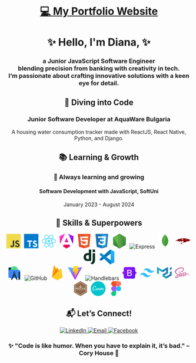 <div align="center">

# <a href="https://diana-portfolio-mu.vercel.app/">💻 My Portfolio Website</a>
# ✨ Hello, I'm Diana, ✨

### a Junior JavaScript Software Engineer <br> blending precision from banking with creativity in tech. <br> I’m passionate about crafting innovative solutions with a keen eye for detail.

## 🚀 Diving into Code
 ### **Junior Software Developer** at AquaWare Bulgaria  
  A housing water consumption tracker made with ReactJS, React Native, Python, and Django.  

## 📚 Learning & Growth
### 🌱 Always learning and growing
 #### Software Development with JavaScript, SoftUni <br>
  January 2023 - August 2024

## 🌟 Skills & Superpowers
  <div>
    <img src="https://github.com/devicons/devicon/blob/master/icons/javascript/javascript-original.svg" title="JavaScript" alt="JavaScript" width="40" height="40"/>&nbsp;
    <img src="https://github.com/devicons/devicon/blob/master/icons/typescript/typescript-original.svg" title="TypeScript" alt="TypeScript" width="40" height="40"/>&nbsp;
    <img src="https://github.com/devicons/devicon/blob/master/icons/react/react-original.svg" title="React" alt="React" width="40" height="40"/>&nbsp;
    <img src="https://github.com/devicons/devicon/blob/master/icons/angular/angular-original.svg" title="Angular" alt="Angular" width="40" height="40"/>&nbsp;
    <img src="https://github.com/devicons/devicon/blob/master/icons/html5/html5-original.svg" title="HTML" alt="HTML" width="40" height="40"/>&nbsp;
    <img src="https://github.com/devicons/devicon/blob/master/icons/css3/css3-original.svg" title="CSS" alt="CSS" width="40" height="40"/>&nbsp;
    <img src="https://github.com/devicons/devicon/blob/master/icons/nodejs/nodejs-original.svg" title="NodeJS" alt="NodeJS" width="40" height="40"/>&nbsp;
    <img src="https://img.icons8.com/?size=100&id=B4UIxQoMYIGD&format=png&color=000000" title="Express" alt="Express" width="40" height="40"/>&nbsp;
    <img src="https://github.com/devicons/devicon/blob/master/icons/mongodb/mongodb-original.svg" title="MongoDB" alt="MongoDB" width="40" height="40"/>&nbsp;
    <img src="https://github.com/devicons/devicon/blob/master/icons/mongoose/mongoose-original.svg" title="Mongoose" alt="Mongoose" width="40" height="40"/>&nbsp;
    <img src="https://github.com/devicons/devicon/blob/master/icons/django/django-plain.svg" title="Django" alt="Django" width="40" height="40"/>&nbsp;
    <img src="https://github.com/devicons/devicon/blob/master/icons/vscode/vscode-original.svg" title="VSCode" alt="VSCode" width="40" height="40"/>&nbsp; <br>
    <img src="https://github.com/devicons/devicon/blob/master/icons/androidstudio/androidstudio-original.svg" title="AndroidStudio" alt="AndroidStudio" width="40" height="40"/>&nbsp;
    <img src="https://github.com/user-attachments/assets/11047ab2-871e-4108-bfc1-79270f01dd79" title="GitHub" alt="GitHub" width="40" height="40"/>&nbsp;
    <img src="https://github.com/devicons/devicon/blob/master/icons/firebase/firebase-original.svg" title="Firebase" alt="Firebase" width="40" height="40"/>&nbsp;
    <img src="https://github.com/devicons/devicon/blob/master/icons/vitejs/vitejs-original.svg" title="ViteJS" alt="ViteJS" width="40" height="40"/>&nbsp;
    <img src="https://github.com/user-attachments/assets/0cb41039-d2da-46c0-9851-af1574a286f4" title="Handlebars" alt="Handlebars" width="40" height="40"/>&nbsp;
    <img src="https://github.com/devicons/devicon/blob/master/icons/bootstrap/bootstrap-original.svg" title="Bootstrap" alt="Bootstrap" width="40" height="40"/>&nbsp;
    <img src="https://github.com/devicons/devicon/blob/master/icons/tailwindcss/tailwindcss-original.svg" title="Tailwind" alt="Tailwind" width="40" height="40"/>&nbsp;
    <img src="https://github.com/devicons/devicon/blob/master/icons/materialui/materialui-original.svg" title="MaterialUI" alt="MaterialUI" width="40" height="40"/>&nbsp;
    <img src="https://github.com/devicons/devicon/blob/master/icons/sass/sass-original.svg" title="Sass" alt="Sass" width="40" height="40"/>&nbsp;
    <img src="https://github.com/devicons/devicon/blob/master/icons/mocha/mocha-original.svg" title="Mocha" alt="Mocha" width="40" height="40"/>&nbsp;
    <img src="https://github.com/devicons/devicon/blob/master/icons/canva/canva-original.svg" title="Canva" alt="Canva" width="40" height="40"/>&nbsp;
    <img src="https://github.com/devicons/devicon/blob/master/icons/figma/figma-original.svg" title="Figma" alt="Figma" width="40" height="40"/>&nbsp;
  </div>

## 📬 Let’s Connect!
<a href="https://www.linkedin.com/in/diana-mitkova-669297b8/">
  <img src="https://github.com/user-attachments/assets/054ef6fe-73fd-441f-9e72-bcf2e112f3b2" title="LinkedIn" alt="LinkedIn" width="40" height="40"/>
</a>
<a href="mailto:dvmitkova@gmail.com">
  <img src="https://github.com/user-attachments/assets/5950ad4d-461d-4ffa-8c36-af0408b0ee5a" title="dvmitkova@gmail.com" alt="Email" width="40" height="40"/>
</a>
<a href="https://www.facebook.com/profile.php?id=100008026068783">
  <img src="https://github.com/user-attachments/assets/73b87bcc-cdd6-41c1-9535-c04f599f97d7" title="Facebook" alt="Facebook" width="40" height="40"/>
</a>

### ✨ "Code is like humor. When you have to explain it, it’s bad." – Cory House  🚀

</div>
